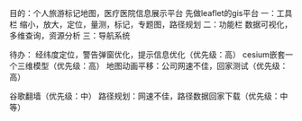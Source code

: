 目的：个人旅游标记地图，医疗医院信息展示平台
先做leaflet的gis平台
  一：工具栏
      缩小，放大，定位，量测，标记，专题图，路径规划
  二：功能栏
      数据可视化，多维查询，资源分析
  三：导航系统
  
  
 待办：
 经纬度定位，警告弹窗优化，提示信息优化（优先级：高）
 cesium嵌套一个三维模型（优先级：高）
 地图动画平移：公司网速不佳，回家测试（优先级：高）
 
  谷歌翻墙（优先级：中）
  路径规划：网速不佳，路径数据回家下载（优先级：中等）
 
  
  
